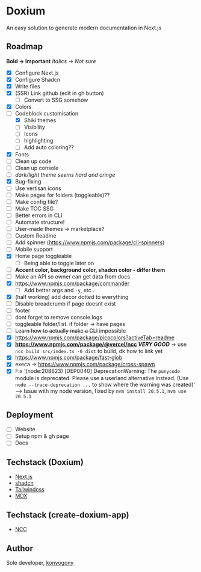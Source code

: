 # Doxium

An easy solution to generate modern documentation in Next.js

## Roadmap

**Bold -> Important**
_Italics -> Not sure_

-   [x] Configure Next.js
-   [x] Configure Shadcn
-   [x] Write files
-   [x] (SSR) Link github (edit in gh button)
    -   [ ] Convert to SSG somehow
-   [x] Colors
-   [ ] Codeblock customisation
    -   [x] Shiki themes
    -   [ ] Visibility
    -   [ ] Icons
    -   [ ] highlighting
    -   [ ] Add auto coloring??
-   [x] Fonts
-   [ ] Clean up code
-   [ ] Clean up console
-   [ ] _dark/light theme seems hard and cringe_
-   [x] Bug-fixing
-   [ ] Use vertisan icons
-   [ ] Make pages for folders (toggleable)??
-   [ ] Make config file?
-   [ ] Make TOC SSG
-   [ ] Better errors in CLI
-   [ ] Automate structure!
-   [ ] User-made themes -> marketplace?
-   [ ] Custom Readme
-   [ ] Add spinner (https://www.npmjs.com/package/cli-spinners)
-   [ ] Mobile support
-   [x] Home page toggleable
    -   [ ] Being able to toggle later on
-   [ ] **Accent color, background color, shadcn color - differ them**
-   [ ] Make an API so owner can get data from docs
-   [x] https://www.npmjs.com/package/commander
    -   [ ] Add better args and `-y`, etc..
-   [x] (half working) add decor dotted to everything
-   [ ] Disable breadcrumb if page doesnt exist
-   [ ] footer
-   [ ] dont forget to remove console.logs
-   [ ] toggleable folder/list. if folder -> have pages
-   [ ] ~~Learn how to actually make a CLI~~ impossible
-   [x] https://www.npmjs.com/package/picocolors?activeTab=readme
-   [x] **https://www.npmjs.com/package/@vercel/ncc _VERY GOOD_** -> use `ncc build src/index.ts -0 dist` to build, dk how to link yet
-   [x] https://www.npmjs.com/package/fast-glob
-   [x] execa -> https://www.npmjs.com/package/cross-spawn
-   [x] Fix '(node:208623) [DEP0040] DeprecationWarning: The `punycode` module is deprecated. Please use a userland alternative instead. (Use `node --trace-deprecation ...` to show where the warning was created)' --> Issue with my node version, fixed by `nvm install 20.5.1`, `nvm use 20.5.1`

## Deployment

-   [ ] Website
-   [ ] Setup npm & gh page
-   [ ] Docs

## Techstack (Doxium)

-   [Next.js](https://nextjs.org/)
-   [shadcn](https://ui.shadcn.com/)
-   [Tailwindcss](https://tailwindcss.com/)
-   [MDX](https://mdxjs.com/)

## Techstack (create-doxium-app)

-   [NCC](https://www.npmjs.com/package/@vercel/ncc)

## Author

Sole developer, [konyogony](https://github.com/konyogony)
